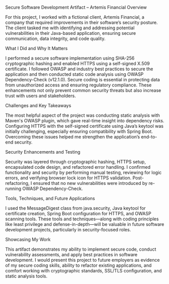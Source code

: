 Secure Software Development Artifact – Artemis Financial
Overview

For this project, I worked with a fictional client, Artemis Financial, a company that required improvements in their software’s security posture. The client tasked me with identifying and addressing potential vulnerabilities in their Java-based application, ensuring secure communication, data integrity, and code quality.

What I Did and Why It Matters

I performed a secure software implementation using SHA-256 cryptographic hashing and enabled HTTPS using a self-signed X.509 certificate. I followed OWASP and industry best practices to secure the application and then conducted static code analysis using OWASP Dependency-Check (v12.1.0). Secure coding is essential in protecting data from unauthorized access and ensuring regulatory compliance. These enhancements not only prevent common security threats but also increase trust with users and stakeholders.

Challenges and Key Takeaways

The most helpful aspect of the project was conducting static analysis with Maven's OWASP plugin, which gave real-time insight into dependency risks. Configuring HTTPS with the self-signed certificate using Java’s keytool was initially challenging, especially ensuring compatibility with Spring Boot. Overcoming these issues helped me strengthen the application’s end-to-end security.

Security Enhancements and Testing

Security was layered through cryptographic hashing, HTTPS setup, encapsulated code design, and refactored error handling. I confirmed functionality and security by performing manual testing, reviewing for logic errors, and verifying browser lock icon for HTTPS validation. Post-refactoring, I ensured that no new vulnerabilities were introduced by re-running OWASP Dependency-Check.

Tools, Techniques, and Future Applications

I used the MessageDigest class from java.security, Java keytool for certificate creation, Spring Boot configuration for HTTPS, and OWASP scanning tools. These tools and techniques—along with coding principles like least privilege and defense-in-depth—will be valuable in future software development projects, particularly in security-focused roles.

Showcasing My Work

This artifact demonstrates my ability to implement secure code, conduct vulnerability assessments, and apply best practices in software development. I would present this project to future employers as evidence of my secure coding skills, ability to refactor existing applications, and comfort working with cryptographic standards, SSL/TLS configuration, and static analysis tools.
